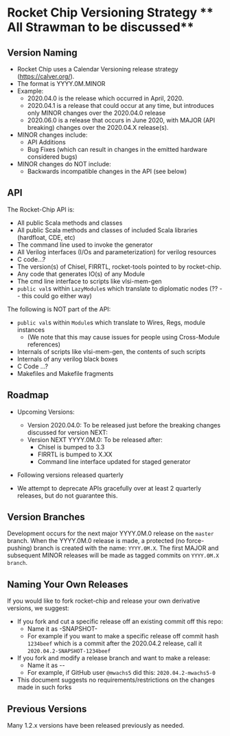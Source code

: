 Rocket Chip Versioning Strategy ** All Strawman to be discussed**
===============================

Version Naming
--------------

* Rocket Chip uses a Calendar Versioning release strategy (https://calver.org/).
* The format is YYYY.0M.MINOR
* Example:
  * 2020.04.0 is the release which occurred in April, 2020.
  * 2020.04.1 is a release that could occur at any time, but introduces only MINOR changes over the 2020.04.0 release
  * 2020.06.0 is a release that occurs in June 2020, with MAJOR (API breaking) changes over the 2020.04.X release(s).
* MINOR changes include:
  * API Additions
  * Bug Fixes (which can result in changes in the emitted hardware considered bugs)
* MINOR changes do NOT include:
  * Backwards incompatible changes in the API (see below)

API
---

The Rocket-Chip API is: 
  * All public Scala methods and classes
  * All public Scala methods and classes of included Scala libraries (hardfloat, CDE, etc)
  * The command line used to invoke the generator
  * All Verilog interfaces (I/Os and parameterization) for verilog resources
  * C code...?
  * The version(s) of Chisel, FIRRTL, rocket-tools pointed to by rocket-chip.
  * Any code that generates IO(s) of any Module
  * The cmd line interface to scripts like vlsi-mem-gen
  * `public val`s within `LazyModule`s which translate to diplomatic nodes (?? -- this could go either way)

The following is NOT part of the API:
  * `public val`s within `Module`s which translate to Wires, Regs, module instances
    * (We note that this may cause issues for people using Cross-Module references)
  * Internals of scripts like vlsi-mem-gen, the contents of such scripts
  * Internals of any verilog black boxes
  * C Code ...?
  * Makefiles and Makefile fragments
  
      
Roadmap
-------

* Upcoming Versions:

  - Version 2020.04.0: To be released just before the breaking changes discussed for version NEXT:
  - Version NEXT YYYY.0M.0: To be released after:
    - Chisel is bumped to 3.3
    - FIRRTL is bumped to X.XX
    - Command line interface updated for staged generator
    
* Following versions released quarterly

* We attempt to deprecate APIs gracefully over at least 2 quarterly releases, but do not guarantee this.

Version Branches
-----------------

Development occurs for the next major YYYY.0M.0 release on the `master` branch.
When the YYYY.0M.0 release is made, a protected (no force-pushing) branch is created with the name: `YYYY.0M.X`.
The first MAJOR and subsequent MINOR releases will be made as tagged commits on `YYYY.0M.X branch`.

Naming Your Own Releases
---------------------------


If you would like to fork rocket-chip and release your own derivative versions, we suggest:
  * If you fork and cut a specific release off an existing commit off this repo:
    * Name it as <release>-SNAPSHOT-<git commit hash>
    * For example if you want to make a specific release off commit hash `1234beef` which is a commit after the 2020.04.2 release, call it `2020.04.2-SNAPSHOT-1234beef`
  * If you fork and modify a release branch and want to make a release:
    * Name it as <release>-<identifier>-<arbitrary number with meaning decided by the entity doing the release>
    * For example, if GitHub user `@mwachs5` did this: `2020.04.2-mwachs5-0`
 * This document suggests no requirements/restrictions on the changes made in such forks

Previous Versions
-----------------

Many 1.2.x versions have been released previously as needed.
